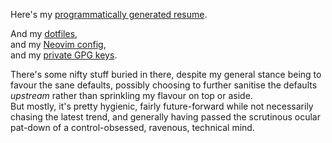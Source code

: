 Here's my [programmatically generated resume](https://ccjmne.github.io/resume).  

And my [dotfiles](https://github.com/ccjmne/dotfiles2025),  
and my [Neovim config](https://github.com/ccjmne/nvim),  
and my [private GPG keys](https://www.youtube.com/watch?v=dQw4w9WgXcQ).

There's some nifty stuff buried in there, despite my general stance being to favour the sane defaults, possibly choosing to further sanitise the defaults *upstream* rather than sprinkling my flavour on top or aside.  
But mostly, it's pretty hygienic, fairly future-forward while not necessarily chasing the latest trend, and generally having passed the scrutinous ocular pat-down of a control-obsessed, ravenous, technical mind.
